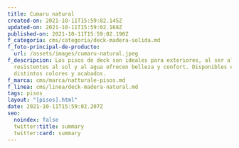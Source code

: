 ```yaml
---
title: Cumaru natural
created-on: 2021-10-11T15:59:02.145Z
updated-on: 2021-10-11T15:59:02.168Z
published-on: 2021-10-11T15:59:02.190Z
f_categoria: cms/categoria/deck-madera-solida.md
f_foto-principal-de-producto:
  url: /assets/images/cumaru-natural.jpeg
f_descripcion: Los pisos de deck son ideales para exteriores, al ser altamente
  resistentes al sol y al agua ofrecen belleza y confort. Disponibles en
  distintos colores y acabados.
f_marca: cms/marca/natturale-pisos.md
f_linea: cms/linea/deck-madera-natural.md
tags: pisos
layout: "[pisos].html"
date: 2021-10-11T15:59:02.207Z
seo:
  noindex: false
  twitter:title: summary
  twitter:card: summary
---
```

